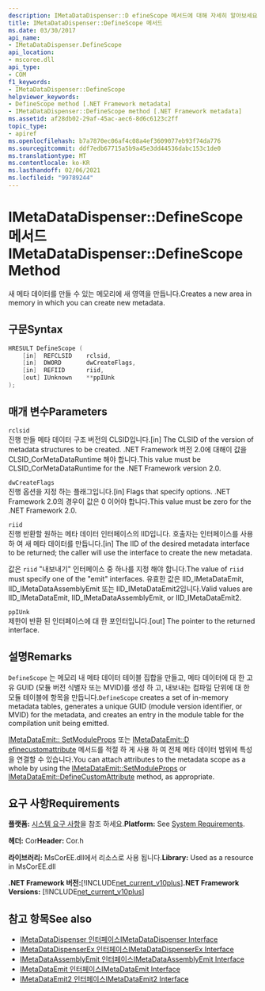 ```yaml
---
description: IMetaDataDispenser::D efineScope 메서드에 대해 자세히 알아보세요.
title: IMetaDataDispenser::DefineScope 메서드
ms.date: 03/30/2017
api_name:
- IMetaDataDispenser.DefineScope
api_location:
- mscoree.dll
api_type:
- COM
f1_keywords:
- IMetaDataDispenser::DefineScope
helpviewer_keywords:
- DefineScope method [.NET Framework metadata]
- IMetaDataDispenser::DefineScope method [.NET Framework metadata]
ms.assetid: af28db02-29af-45ac-aec6-8d6c6123c2ff
topic_type:
- apiref
ms.openlocfilehash: b7a7870ec06af4c08a4ef3609077eb93f74da776
ms.sourcegitcommit: ddf7edb67715a5b9a45e3dd44536dabc153c1de0
ms.translationtype: MT
ms.contentlocale: ko-KR
ms.lasthandoff: 02/06/2021
ms.locfileid: "99789244"
---
```

# <a name="imetadatadispenserdefinescope-method"></a><span data-ttu-id="e3724-103">IMetaDataDispenser::DefineScope 메서드</span><span class="sxs-lookup"><span data-stu-id="e3724-103">IMetaDataDispenser::DefineScope Method</span></span>

<span data-ttu-id="e3724-104">새 메타 데이터를 만들 수 있는 메모리에 새 영역을 만듭니다.</span><span class="sxs-lookup"><span data-stu-id="e3724-104">Creates a new area in memory in which you can create new metadata.</span></span>  
  
## <a name="syntax"></a><span data-ttu-id="e3724-105">구문</span><span class="sxs-lookup"><span data-stu-id="e3724-105">Syntax</span></span>  
  
```cpp  
HRESULT DefineScope (  
    [in]  REFCLSID    rclsid,  
    [in]  DWORD       dwCreateFlags,  
    [in]  REFIID      riid,
    [out] IUnknown    **ppIUnk  
);  
```  
  
## <a name="parameters"></a><span data-ttu-id="e3724-106">매개 변수</span><span class="sxs-lookup"><span data-stu-id="e3724-106">Parameters</span></span>  

 `rclsid`  
 <span data-ttu-id="e3724-107">진행 만들 메타 데이터 구조 버전의 CLSID입니다.</span><span class="sxs-lookup"><span data-stu-id="e3724-107">[in] The CLSID of the version of metadata structures to be created.</span></span> <span data-ttu-id="e3724-108">.NET Framework 버전 2.0에 대해이 값을 CLSID_CorMetaDataRuntime 해야 합니다.</span><span class="sxs-lookup"><span data-stu-id="e3724-108">This value must be CLSID_CorMetaDataRuntime for the .NET Framework version 2.0.</span></span>  
  
 `dwCreateFlags`  
 <span data-ttu-id="e3724-109">진행 옵션을 지정 하는 플래그입니다.</span><span class="sxs-lookup"><span data-stu-id="e3724-109">[in] Flags that specify options.</span></span> <span data-ttu-id="e3724-110">.NET Framework 2.0의 경우이 값은 0 이어야 합니다.</span><span class="sxs-lookup"><span data-stu-id="e3724-110">This value must be zero for the .NET Framework 2.0.</span></span>  
  
 `riid`  
 <span data-ttu-id="e3724-111">진행 반환할 원하는 메타 데이터 인터페이스의 IID입니다. 호출자는 인터페이스를 사용 하 여 새 메타 데이터를 만듭니다.</span><span class="sxs-lookup"><span data-stu-id="e3724-111">[in] The IID of the desired metadata interface to be returned; the caller will use the interface to create the new metadata.</span></span>  
  
 <span data-ttu-id="e3724-112">값은 `riid` "내보내기" 인터페이스 중 하나를 지정 해야 합니다.</span><span class="sxs-lookup"><span data-stu-id="e3724-112">The value of `riid` must specify one of the "emit" interfaces.</span></span> <span data-ttu-id="e3724-113">유효한 값은 IID_IMetaDataEmit, IID_IMetaDataAssemblyEmit 또는 IID_IMetaDataEmit2입니다.</span><span class="sxs-lookup"><span data-stu-id="e3724-113">Valid values are IID_IMetaDataEmit, IID_IMetaDataAssemblyEmit, or IID_IMetaDataEmit2.</span></span>  
  
 `ppIUnk`  
 <span data-ttu-id="e3724-114">제한이 반환 된 인터페이스에 대 한 포인터입니다.</span><span class="sxs-lookup"><span data-stu-id="e3724-114">[out] The pointer to the returned interface.</span></span>  
  
## <a name="remarks"></a><span data-ttu-id="e3724-115">설명</span><span class="sxs-lookup"><span data-stu-id="e3724-115">Remarks</span></span>  

 <span data-ttu-id="e3724-116">`DefineScope` 는 메모리 내 메타 데이터 테이블 집합을 만들고, 메타 데이터에 대 한 고유 GUID (모듈 버전 식별자 또는 MVID)를 생성 하 고, 내보내는 컴파일 단위에 대 한 모듈 테이블에 항목을 만듭니다.</span><span class="sxs-lookup"><span data-stu-id="e3724-116">`DefineScope` creates a set of in-memory metadata tables, generates a unique GUID (module version identifier, or MVID) for the metadata, and creates an entry in the module table for the compilation unit being emitted.</span></span>  
  
 <span data-ttu-id="e3724-117">[IMetaDataEmit:: SetModuleProps](imetadataemit-setmoduleprops-method.md) 또는 [IMetaDataEmit::D efinecustomattribute](imetadataemit-definecustomattribute-method.md) 메서드를 적절 하 게 사용 하 여 전체 메타 데이터 범위에 특성을 연결할 수 있습니다.</span><span class="sxs-lookup"><span data-stu-id="e3724-117">You can attach attributes to the metadata scope as a whole by using the [IMetaDataEmit::SetModuleProps](imetadataemit-setmoduleprops-method.md) or [IMetaDataEmit::DefineCustomAttribute](imetadataemit-definecustomattribute-method.md) method, as appropriate.</span></span>  
  
## <a name="requirements"></a><span data-ttu-id="e3724-118">요구 사항</span><span class="sxs-lookup"><span data-stu-id="e3724-118">Requirements</span></span>  

 <span data-ttu-id="e3724-119">**플랫폼:** [시스템 요구 사항](../../get-started/system-requirements.md)을 참조 하세요.</span><span class="sxs-lookup"><span data-stu-id="e3724-119">**Platform:** See [System Requirements](../../get-started/system-requirements.md).</span></span>  
  
 <span data-ttu-id="e3724-120">**헤더:** Cor</span><span class="sxs-lookup"><span data-stu-id="e3724-120">**Header:** Cor.h</span></span>  
  
 <span data-ttu-id="e3724-121">**라이브러리:** MsCorEE.dll에서 리소스로 사용 됩니다.</span><span class="sxs-lookup"><span data-stu-id="e3724-121">**Library:** Used as a resource in MsCorEE.dll</span></span>  
  
 <span data-ttu-id="e3724-122">**.NET Framework 버전:**[!INCLUDE[net_current_v10plus](../../../../includes/net-current-v10plus-md.md)]</span><span class="sxs-lookup"><span data-stu-id="e3724-122">**.NET Framework Versions:** [!INCLUDE[net_current_v10plus](../../../../includes/net-current-v10plus-md.md)]</span></span>  
  
## <a name="see-also"></a><span data-ttu-id="e3724-123">참고 항목</span><span class="sxs-lookup"><span data-stu-id="e3724-123">See also</span></span>

- [<span data-ttu-id="e3724-124">IMetaDataDispenser 인터페이스</span><span class="sxs-lookup"><span data-stu-id="e3724-124">IMetaDataDispenser Interface</span></span>](imetadatadispenser-interface.md)
- [<span data-ttu-id="e3724-125">IMetaDataDispenserEx 인터페이스</span><span class="sxs-lookup"><span data-stu-id="e3724-125">IMetaDataDispenserEx Interface</span></span>](imetadatadispenserex-interface.md)
- [<span data-ttu-id="e3724-126">IMetaDataAssemblyEmit 인터페이스</span><span class="sxs-lookup"><span data-stu-id="e3724-126">IMetaDataAssemblyEmit Interface</span></span>](imetadataassemblyemit-interface.md)
- [<span data-ttu-id="e3724-127">IMetaDataEmit 인터페이스</span><span class="sxs-lookup"><span data-stu-id="e3724-127">IMetaDataEmit Interface</span></span>](imetadataemit-interface.md)
- [<span data-ttu-id="e3724-128">IMetaDataEmit2 인터페이스</span><span class="sxs-lookup"><span data-stu-id="e3724-128">IMetaDataEmit2 Interface</span></span>](imetadataemit2-interface.md)
